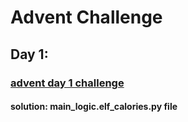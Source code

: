 # Advent Challenge

## Day 1:
### [advent day 1 challenge](https://adventofcode.com/2022/day/1)
#### **solution**: main_logic.elf_calories.py file
